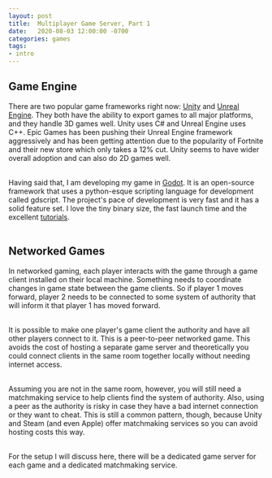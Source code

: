```yaml
---
layout: post
title:  Multiplayer Game Server, Part 1
date:   2020-08-03 12:00:00 -0700
categories: games
tags:
- intro
---
```

Game Engine
----
There are two popular game frameworks right now: [Unity][unity] and [Unreal Engine][ue]. They both have the ability to export games to all major platforms, and they handle 3D games well. Unity uses C# and Unreal Engine uses C++. Epic Games has been pushing their Unreal Engine framework aggressively and has been getting attention due to the popularity of Fortnite and their new store which only takes a 12% cut. Unity seems to have wider overall adoption and can also do 2D games well.<br><br>

Having said that, I am developing my game in [Godot][godot]. It is an open-source framework that uses a python-esque scripting language for development called gdscript. The project's pace of development is very fast and it has a solid feature set. I love the tiny binary size, the fast launch time and the excellent [tutorials][tutorials].<br><br>

Networked Games
---
In networked gaming, each player interacts with the game through a game client installed on their local machine. Something needs to coordinate changes in game state between the game clients. So if player 1 moves forward, player 2 needs to be connected to some system of authority that will inform it that player 1 has moved forward.<br><br>

It is possible to make one player's game client the authority and have all other players connect to it. This is a peer-to-peer networked game. This avoids the cost of hosting a separate game server and theoretically you could connect clients in the same room together locally without needing internet access.<br><br>

Assuming you are not in the same room, however, you will still need a matchmaking service to help clients find the system of authority. Also, using a peer as the authority is risky in case they have a bad internet connection or they want to cheat. This is still a common pattern, though, because Unity and Steam (and even Apple) offer matchmaking services so you can avoid hosting costs this way.<br><br>

For the setup I will discuss here, there will be a dedicated game server for each game and a dedicated matchmaking service.

[unity]: https://unity.com
[ue]: https://www.unrealengine.com
[godot]: https://godotengine.org
[tutorials]: https://docs.godotengine.org/en/stable/getting_started/step_by_step/your_first_game.html
